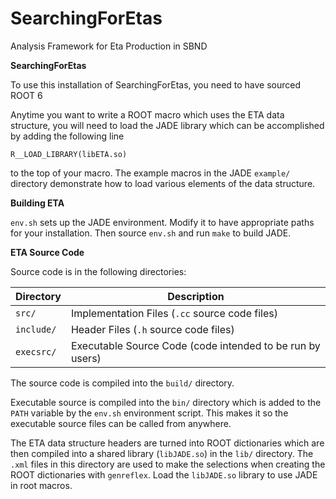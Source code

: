 # SearchingForEtas
Analysis Framework for Eta Production in SBND


**SearchingForEtas**

To use this installation of SearchingForEtas, you need to have sourced ROOT 6 

Anytime you want to write a ROOT macro which uses the ETA data structure, you will need to load the JADE library which can be accomplished by adding the following line

`R__LOAD_LIBRARY(libETA.so)`

to the top of your macro. The example macros in the JADE `example/` directory demonstrate how to load various elements of the data structure.

**Building ETA**

`env.sh` sets up the JADE environment. Modify it to have appropriate paths for your installation. Then source `env.sh` and run `make` to build JADE.

**ETA Source Code**

Source code is in the following directories:

| Directory | Description |
|---------|---------|
| `src/` | Implementation Files (`.cc` source code files) |
| `include/` | Header Files (`.h` source code files) |
| `execsrc/` | Executable Source Code (code intended to be run by users) |

The source code is compiled into the `build/` directory.

Executable source is compiled into the `bin/` directory which is added to the `PATH` variable by the `env.sh` environment script. This makes it so the executable source files can be called from anywhere.

The ETA data structure headers are turned into ROOT dictionaries which are then compiled into a shared library (`libJADE.so`) in the `lib/` directory. The `.xml` files in this directory are used to make the selections when creating the ROOT dictionaries with `genreflex`. Load the `libJADE.so` library to use JADE in root macros. 


